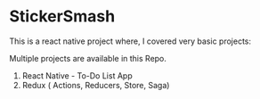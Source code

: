 # StickerSmash

This is a react native project where, I covered very basic projects: 

Multiple projects are available in this Repo.


1) React Native -  To-Do List App
2) Redux ( Actions, Reducers, Store, Saga) 